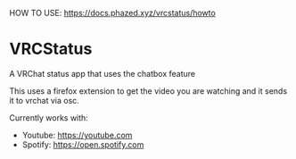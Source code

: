 HOW TO USE: https://docs.phazed.xyz/vrcstatus/howto

# VRCStatus
A VRChat status app that uses the chatbox feature

This uses a firefox extension to get the video you are watching and it sends it to vrchat via osc.

Currently works with:
- Youtube: https://youtube.com
- Spotify: https://open.spotify.com
